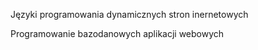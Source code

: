 Języki programowania dynamicznych stron inernetowych

Programowanie bazodanowych aplikacji webowych

